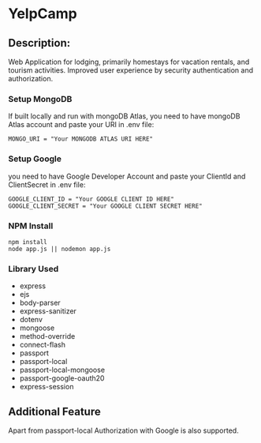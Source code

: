 # YelpCamp
 
## Description:
Web Application for lodging, primarily homestays for vacation
rentals, and tourism activities. Improved user experience by security authentication and authorization.

### Setup MongoDB
If built locally and run with mongoDB Atlas, you need to have mongoDB Atlas account and paste your URI in .env file: 
```
MONGO_URI = "Your MONGODB ATLAS URI HERE"
```
### Setup Google
you need to have Google Developer Account and paste your ClientId and ClientSecret in .env file: 
```
GOOGLE_CLIENT_ID = "Your GOOGLE CLIENT ID HERE"
GOOGLE_CLIENT_SECRET = "Your GOOGLE CLIENT SECRET HERE"
```

### NPM Install
```
npm install  
node app.js || nodemon app.js
```

### Library Used
- express
- ejs
- body-parser
- express-sanitizer
- dotenv
- mongoose
- method-override
- connect-flash
- passport
- passport-local
- passport-local-mongoose
- passport-google-oauth20
- express-session

## Additional Feature
Apart from passport-local Authorization with Google is also supported. 